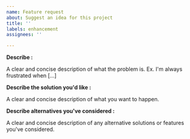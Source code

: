 ```yaml
---
name: Feature request
about: Suggest an idea for this project
title: ''
labels: enhancement
assignees: ''

---
```


**Describe :**

A clear and concise description of what the problem is. Ex. I'm always frustrated when [...]

**Describe the solution you'd like :**

A clear and concise description of what you want to happen.

**Describe alternatives you've considered :**

A clear and concise description of any alternative solutions or features you've considered.

